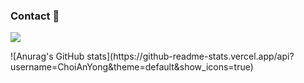 ### Contact 👋
<p>
  <a href="mailto:dksdyd78@naver.com" target="_blank"><img src="https://img.shields.io/badge/dksdyd78@naver.com-03C75A?style=flat-square&logo=Naver&logoColor=white"/></a>
</p>
![Anurag's GitHub stats](https://github-readme-stats.vercel.app/api?username=ChoiAnYong&theme=default&show_icons=true)

<!--
**ChoiAnYong/ChoiAnYong** is a ✨ _special_ ✨ repository because its `README.md` (this file) appears on your GitHub profile.

Here are some ideas to get you started:

- 🔭 I’m currently working on ...
- 🌱 I’m currently learning ...
- 👯 I’m looking to collaborate on ...
- 🤔 I’m looking for help with ...
- 💬 Ask me about ...
- 📫 How to reach me: ...
- 😄 Pronouns: ...
- ⚡ Fun fact: ...
-->
